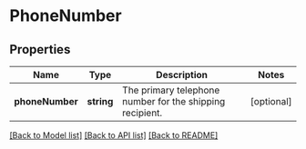 # PhoneNumber

## Properties
Name | Type | Description | Notes
------------ | ------------- | ------------- | -------------
**phoneNumber** | **string** | The primary telephone number for the shipping recipient. | [optional] 

[[Back to Model list]](../README.md#documentation-for-models) [[Back to API list]](../README.md#documentation-for-api-endpoints) [[Back to README]](../README.md)


